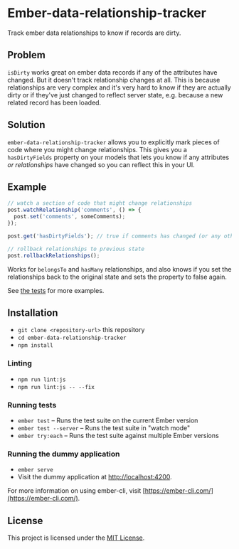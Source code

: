 # Ember-data-relationship-tracker

Track ember data relationships to know if records are dirty.

## Problem

`isDirty` works great on ember data records if any of the attributes have changed. But it doesn't track relationship changes at all. This is because relationships are very complex and it's very hard to know if they are actually dirty or if they've just changed to reflect server state, e.g. because a new related record has been loaded.

## Solution

`ember-data-relationship-tracker` allows you to explicitly mark pieces of code where you might change relationships. This gives you a `hasDirtyFields` property on your models that lets you know if any attributes _or relationships_ have changed so you can reflect this in your UI.

## Example

```js
// watch a section of code that might change relationships
post.watchRelationship('comments', () => {
  post.set('comments', someComments);
});

post.get('hasDirtyFields'); // true if comments has changed (or any other attribute has changed)

// rollback relationships to previous state
post.rollbackRelationships();
```
Works for `belongsTo` and `hasMany` relationships, and also knows if you set the relationships back to the original state and sets the property to false again.

See [the tests](https://github.com/ef4/ember-data-relationship-tracker/blob/master/tests/integration/mixins/track-relationships-test.js) for more examples.

Installation
------------------------------------------------------------------------------

* `git clone <repository-url>` this repository
* `cd ember-data-relationship-tracker`
* `npm install`

### Linting

* `npm run lint:js`
* `npm run lint:js -- --fix`

### Running tests

* `ember test` – Runs the test suite on the current Ember version
* `ember test --server` – Runs the test suite in "watch mode"
* `ember try:each` – Runs the test suite against multiple Ember versions

### Running the dummy application

* `ember serve`
* Visit the dummy application at [http://localhost:4200](http://localhost:4200).

For more information on using ember-cli, visit [https://ember-cli.com/](https://ember-cli.com/).

License
------------------------------------------------------------------------------

This project is licensed under the [MIT License](LICENSE.md).
